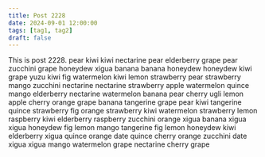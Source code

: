```yaml
---
title: Post 2228
date: 2024-09-01 12:00:00
tags: [tag1, tag2]
draft: false
---
```

This is post 2228.
pear
kiwi
kiwi
nectarine
pear
elderberry
grape
pear
zucchini
grape
honeydew
xigua
banana
banana
honeydew
honeydew
kiwi
grape
yuzu
kiwi
fig
watermelon
kiwi
lemon
strawberry
pear
strawberry
mango
zucchini
nectarine
nectarine
strawberry
apple
watermelon
quince
mango
elderberry
nectarine
watermelon
banana
pear
cherry
ugli
lemon
apple
cherry
orange
grape
banana
tangerine
grape
pear
kiwi
tangerine
quince
strawberry
fig
orange
strawberry
kiwi
watermelon
strawberry
lemon
raspberry
kiwi
elderberry
raspberry
zucchini
orange
xigua
banana
xigua
xigua
honeydew
fig
lemon
mango
tangerine
fig
lemon
honeydew
kiwi
elderberry
xigua
quince
orange
date
quince
cherry
orange
zucchini
date
xigua
xigua
mango
watermelon
grape
nectarine
cherry
grape
